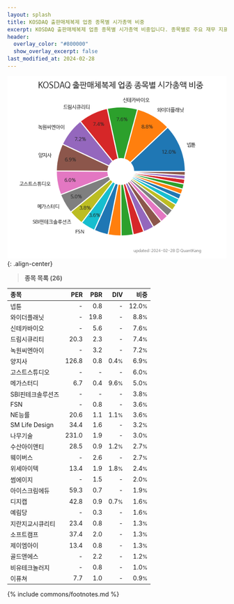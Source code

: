 ```yaml
---
layout: splash
title: KOSDAQ 출판매체복제 업종 종목별 시가총액 비중
excerpt: KOSDAQ 출판매체복제 업종 종목별 시가총액 비중입니다. 종목별로 주요 재무 지표를 함께 표시합니다.
header:
  overlay_color: "#800000"
  show_overlay_excerpt: false
last_modified_at: 2024-02-28
---
```



![KOSDAQ 출판매체복제 업종 종목별 시가총액 비중](/stats/sector/images/kosdaq_업종_출판매체복제_종목.png){: .align-center}


> **종목 목록 (26)**<a id="list"></a>

| **종목** | **PER** | **PBR** | **DIV** | **비중** |
| :------- | ------: | ------: | ------: | -------: |
| 넵튠 | - | 0.8 | - | 12.0<small>%</small> |
| 와이더플래닛 | - | 19.8 | - | 8.8<small>%</small> |
| 신테카바이오 | - | 5.6 | - | 7.6<small>%</small> |
| 드림시큐리티 | 20.3 | 2.3 | - | 7.4<small>%</small> |
| 녹원씨엔아이 | - | 3.2 | - | 7.2<small>%</small> |
| 양지사 | 126.8 | 0.8 | 0.4<small>%</small> | 6.9<small>%</small> |
| 고스트스튜디오 | - | - | - | 6.0<small>%</small> |
| 메가스터디 | 6.7 | 0.4 | 9.6<small>%</small> | 5.0<small>%</small> |
| SBI핀테크솔루션즈 | - | - | - | 3.8<small>%</small> |
| FSN | - | 0.8 | - | 3.6<small>%</small> |
| NE능률 | 20.6 | 1.1 | 1.1<small>%</small> | 3.6<small>%</small> |
| SM Life Design | 34.4 | 1.6 | - | 3.2<small>%</small> |
| 나무기술 | 231.0 | 1.9 | - | 3.0<small>%</small> |
| 수산아이앤티 | 28.5 | 0.9 | 1.2<small>%</small> | 2.7<small>%</small> |
| 웨이버스 | - | 2.6 | - | 2.7<small>%</small> |
| 위세아이텍 | 13.4 | 1.9 | 1.8<small>%</small> | 2.4<small>%</small> |
| 썸에이지 | - | 1.5 | - | 2.0<small>%</small> |
| 아이스크림에듀 | 59.3 | 0.7 | - | 1.9<small>%</small> |
| 디지캡 | 42.8 | 0.9 | 0.7<small>%</small> | 1.6<small>%</small> |
| 예림당 | - | 0.3 | - | 1.6<small>%</small> |
| 지란지교시큐리티 | 23.4 | 0.8 | - | 1.3<small>%</small> |
| 소프트캠프 | 37.4 | 2.0 | - | 1.3<small>%</small> |
| 제이엠아이 | 13.4 | 0.8 | - | 1.3<small>%</small> |
| 골드앤에스 | - | 2.2 | - | 1.2<small>%</small> |
| 비유테크놀러지 | - | 0.8 | - | 1.0<small>%</small> |
| 이퓨쳐 | 7.7 | 1.0 | - | 0.9<small>%</small> |

{% include commons/footnotes.md %}